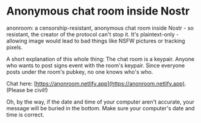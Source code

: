 # Anonymous chat room inside Nostr
anonroom: a censorship-resistant, anonymous chat room inside Nostr - so resistant, the creator of the protocol can't stop it. It's plaintext-only - allowing image would lead to bad things like NSFW pictures or tracking pixels.

A short explanation of this whole thing: The chat room is a keypair. Anyone who wants to post signs event with the room's keypair. Since everyone posts under the room's pubkey, no one knows who's who.

Chat here: [https://anonroom.netlify.app](https://anonroom.netlify.app). (Please be civil!)

Oh, by the way, if the date and time of your computer aren't accurate, your message will be buried in the bottom. Make sure your computer's date and time is correct.